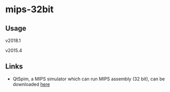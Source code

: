 # mips-32bit

## Usage

v2018.1

v2015.4

## Links

* QtSpim, a MIPS simulator which can run MIPS assembly (32 bit), can be downloaded [here](https://sourceforge.net/projects/spimsimulator/files/)
